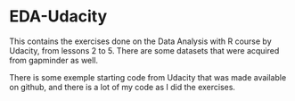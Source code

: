 # EDA-Udacity

This contains the exercises done on the Data Analysis with R course by Udacity, from lessons 2 to 5. There are some datasets that were acquired from gapminder as well.

There is some exemple starting code from Udacity that was made available on github, and there is a lot of my code as I did the exercises. 
